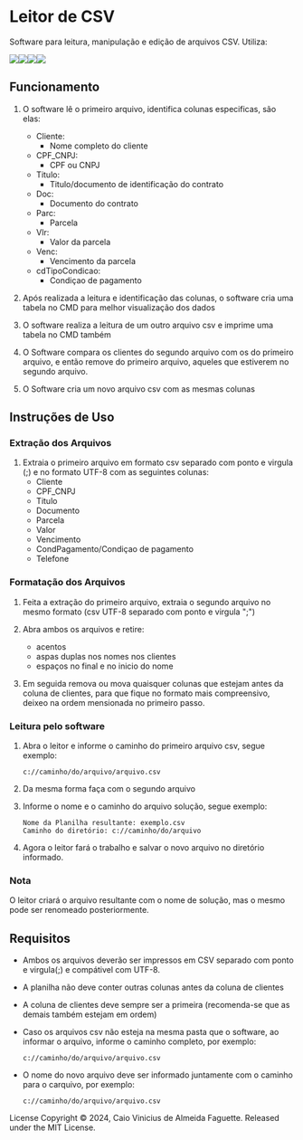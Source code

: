 # Leitor de CSV

Software para leitura, manipulação e edição de arquivos CSV. Utiliza: 

<img src="https://img.shields.io/badge/C%2B%2B-00599C?style=for-the-badge&logo=c%2B%2B&logoColor=blue&color=black"/><img src="https://img.shields.io/badge/Csharp-00599C?style=for-the-badge&logo=csharp&logoColor=purple&color=black"/><img src="https://img.shields.io/badge/.NET-512BD4?style=for-the-badge&logo=dotnet&logoColor=641f5e&color=black"/><img loading="lazy" src="https://img.shields.io/badge/GNU%20Bash-4EAA25?style=for-the-badge&logo=GNU%20Bash&logoColor=green&color=black">

## Funcionamento

1. O software lê o primeiro arquivo, identifica colunas especificas, são elas:
    - Cliente:
        - Nome completo do cliente
    - CPF_CNPJ:
        - CPF ou CNPJ
    - Titulo:
        - Titulo/documento de identificação do contrato
    - Doc:
        - Documento do contrato
    - Parc:
        - Parcela
    - Vlr:
        - Valor da parcela
    - Venc:
        - Vencimento da parcela
    - cdTipoCondicao:
        - Condiçao de pagamento

2. Após realizada a leitura e identificação das colunas, o software cria uma tabela no CMD para melhor visualização dos dados

3. O software realiza a leitura de um outro arquivo csv e imprime uma tabela no CMD também

4. O Software compara os clientes do segundo arquivo com os do primeiro arquivo, e então remove do primeiro arquivo, aqueles que estiverem no segundo arquivo.

5. O Software cria um novo arquivo csv com as mesmas colunas

## Instruções de Uso
### Extração dos Arquivos
1. Extraia o primeiro arquivo em formato csv separado com ponto e virgula (;) e no formato UTF-8 com as seguintes colunas:
    - Cliente
    - CPF_CNPJ
    - Titulo
    - Documento
    - Parcela
    - Valor
    - Vencimento
    - CondPagamento/Condiçao de pagamento
    - Telefone

### Formatação dos Arquivos
1. Feita a extração do primeiro arquivo, extraia o segundo arquivo no mesmo formato (csv UTF-8 separado com ponto e virgula ";")

2. Abra ambos os arquivos e retire:
    - acentos 
    - aspas duplas nos nomes nos clientes 
    - espaços no final e no inicio do nome

3. Em seguida remova ou mova quaisquer colunas que estejam antes da coluna de clientes, para que fique no formato mais compreensivo, deixeo na ordem mensionada no primeiro passo.

### Leitura pelo software
1. Abra o leitor e informe o caminho do primeiro arquivo csv, segue exemplo:
    ```
    c://caminho/do/arquivo/arquivo.csv
    ```
2. Da mesma  forma faça com o segundo arquivo

3. Informe o nome e o caminho do arquivo solução, segue exemplo:
    ```
    Nome da Planilha resultante: exemplo.csv
    Caminho do diretório: c://caminho/do/arquivo
    ```
5. Agora o leitor fará o trabalho e salvar o novo arquivo no diretório informado.

### Nota
O leitor criará o arquivo resultante com o nome de solução, mas o mesmo pode ser renomeado posteriormente.

## Requisitos
- Ambos os arquivos deverão ser impressos em CSV separado com ponto e virgula(;) e compátivel com UTF-8.

- A planilha não deve conter outras colunas antes da coluna de clientes

- A coluna de clientes deve sempre ser a primeira (recomenda-se que as demais também estejam em ordem)

- Caso os arquivos csv não esteja na mesma pasta que o software, ao informar o arquivo, informe o caminho completo, por exemplo:
    ```
    c://caminho/do/arquivo/arquivo.csv
    ```
- O nome do novo arquivo deve ser informado juntamente com o caminho para o carquivo, por exemplo:
    ```
    c://caminho/do/arquivo/arquivo.csv
    ```

License
Copyright © 2024, Caio Vinicius de Almeida Faguette. Released under the MIT License.
